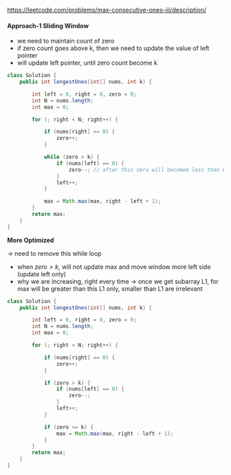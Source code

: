 https://leetcode.com/problems/max-consecutive-ones-iii/description/

#### Approach-1 Sliding Window

* we need to maintain count of zero
* if zero count goes above k, then we need to update the value of left pointer
* will update left pointer, until zero count become k

```java
class Solution {
    public int longestOnes(int[] nums, int k) {

        int left = 0, right = 0, zero = 0;
        int N = nums.length;
        int max = 0;

        for (; right < N; right++) {

            if (nums[right] == 0) {
                zero++;
            }

            while (zero > k) {
                if (nums[left] == 0) {
                    zero--; // after this zero will becomem less than k
                }
                left++;
            }

            max = Math.max(max, right - left + 1);
        }
        return max;
    }
}
```

**More Optimized** 

&rarr; need to remove this while loop

* when $zero>k$, will not update max and move window more left side (update left only)
* why we are increasing, right every time -> once we get subarray L1, for max will be greater than this L1 only, smaller than L1 are irrelevant

```java
class Solution {
    public int longestOnes(int[] nums, int k) {

        int left = 0, right = 0, zero = 0;
        int N = nums.length;
        int max = 0;

        for (; right < N; right++) {

            if (nums[right] == 0) {
                zero++;
            }

            if (zero > k) {
                if (nums[left] == 0) {
                    zero--;
                }
                left++;
            }

            if (zero <= k) {
                max = Math.max(max, right - left + 1);
            }
        }
        return max;
    }
}
```